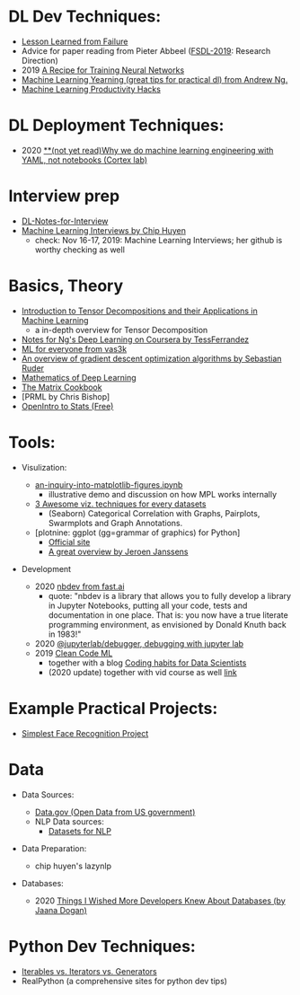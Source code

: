 # DL Dev Techniques:
* [Lesson Learned from Failure](https://www.andreykurenkov.com/writing/life/lessons-learned-from-failures/)
* Advice for paper reading from Pieter Abbeel ([FSDL-2019](https://fullstackdeeplearning.com/march2019): Research Direction)
* 2019 [A Recipe for Training Neural Networks](http://karpathy.github.io/2019/04/25/recipe/)   
* [Machine Learning Yearning (great tips for practical dl) from Andrew Ng.](https://www.deeplearning.ai/machine-learning-yearning/)
* [Machine Learning Productivity Hacks](http://amid.fish/ml-productivity)

# DL Deployment Techniques:
* 2020 [**(not yet read)Why we do machine learning engineering with YAML, not notebooks (Cortex lab)](https://towardsdatascience.com/why-we-do-machine-learning-engineering-with-yaml-not-notebooks-a2a97f5e04f8)
# Interview prep
* [DL-Notes-for-Interview](https://github.com/vivienzou1/DL-Notes-for-Interview)    
* [Machine Learning Interviews by Chip Huyen](https://huyenchip.com/research/)
    * check: Nov 16-17, 2019: Machine Learning Interviews; her github is worthy checking as well

# Basics, Theory 
* [Introduction to Tensor Decompositions and their Applications in Machine Learning](https://arxiv.org/abs/1711.10781)
    * a in-depth overview for Tensor Decomposition
* [Notes for Ng's Deep Learning on Coursera by TessFerrandez](https://www.slideshare.net/TessFerrandez/notes-from-coursera-deep-learning-courses-by-andrew-ng)
* [ML for everyone from vas3k](http://vas3k.com/blog/machine_learning/)
* [An overview of gradient descent optimization algorithms by Sebastian Ruder](https://arxiv.org/abs/1609.04747)
* [Mathematics of Deep Learning](https://arxiv.org/abs/1712.04741)
* [The Matrix Cookbook](https://www.math.uwaterloo.ca/~hwolkowi/matrixcookbook.pdf)
* [PRML by Chris Bishop]
* [OpenIntro to Stats (Free)](https://www.openintro.org/book/os/)
    
# Tools:
* Visulization:
    * [an-inquiry-into-matplotlib-figures.ipynb](https://gist.github.com/akashpalrecha/4652e98c9b2f3f1961637be001dc0239)
        * illustrative demo and discussion on how MPL works internally
    * [3 Awesome viz. techniques for every datasets](https://mlwhiz.com/blog/2019/04/19/awesome_seaborn_visuals/)
        * (Seaborn) Categorical Correlation with Graphs, Pairplots, Swarmplots and Graph Annotations.
    * [plotnine: ggplot (gg=grammar of graphics) for Python]
        * [Official site](https://plotnine.readthedocs.io/en/stable/)
        * [A great overview by Jeroen Janssens](https://www.datascienceworkshops.com/blog/plotnine-grammar-of-graphics-for-python/)

* Development
    * 2020 [nbdev from fast.ai](https://github.com/fastai/nbdev)
        * quote: "nbdev is a library that allows you to fully develop a library in Jupyter Notebooks, putting all your code, tests and documentation in one place. That is: you now have a true literate programming environment, as envisioned by Donald Knuth back in 1983!"
    * 2020 [@jupyterlab/debugger, debugging with jupyter lab](https://github.com/jupyterlab/debugger)
    * 2019 [Clean Code ML](https://github.com/davified/clean-code-ml)
        * together with a blog [Coding habits for Data Scientists](https://www.thoughtworks.com/insights/blog/coding-habits-data-scientists)
        * (2020 update) together with vid course as well [link](https://www.youtube.com/watch?v=Edn6XxWmtEs&list=PLO9pkowc_99ZhP2yuPU8WCfFNYEx2IkwR&index=2&t=0s) 

# Example Practical Projects:
* [Simplest Face Recognition Project](https://github.com/ageitgey/face_recognition)
   
# Data
* Data Sources:
    * [Data.gov (Open Data from US government)](https://www.data.gov/)
    * NLP Data sources:
        * [Datasets for NLP](https://machinelearningmastery.com/datasets-natural-language-processing/)
* Data Preparation:
    * chip huyen's lazynlp

* Databases:
    * 2020 [Things I Wished More Developers Knew About Databases (by Jaana Dogan)](https://medium.com/@rakyll/things-i-wished-more-developers-knew-about-databases-2d0178464f78)    

# Python Dev Techniques:
* [Iterables vs. Iterators vs. Generators](https://nvie.com/posts/iterators-vs-generators/)
* RealPython (a comprehensive sites for python dev tips)
